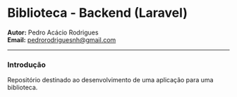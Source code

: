 # Biblioteca - Backend (Laravel)

**Autor:** Pedro Acácio Rodrigues \
**Email:** pedrorodriguesnh@gmail.com

---

### Introdução 

Repositório destinado ao desenvolvimento de uma aplicação para uma biblioteca.
